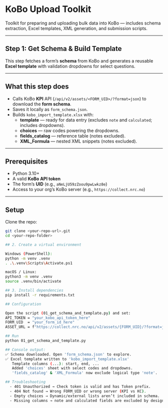 # KoBo Upload Toolkit

Toolkit for preparing and uploading bulk data into KoBo — includes schema extraction, Excel templates, XML generation, and submission scripts.

---

## Step 1: Get Schema & Build Template

This step fetches a form’s **schema** from KoBo and generates a reusable **Excel template** with validation dropdowns for select questions.

---

## What this step does

- Calls KoBo **KPI** API (`/api/v2/assets/<FORM_UID>/?format=json`) to download the **form schema**.
- Saves it locally as `form_schema.json`.
- Builds `kobo_import_template.xlsx` with:
  - **template** — ready for data entry (excludes `note` and `calculated`; includes dropdowns).
  - **choices** — raw codes powering the dropdowns.
  - **fields_catalog** — reference table (notes excluded).
  - **XML_Formula** — nested XML snippets (notes excluded).

---

## Prerequisites

- Python 3.10+
- A valid **KoBo API token**
- The form’s **UID** (e.g., `aNeLjU59zZoou9pwLwkz8e`)
- Access to your org’s KoBo server (e.g., `https://collect.nrc.no`)

---

## Setup

Clone the repo:

```bash
git clone <your-repo-url>.git
cd <your-repo-folder>

## 2. Create a virtual environment

Windows (PowerShell):
python -m venv .venv
. .\.venv\Scripts\Activate.ps1

macOS / Linux:
python3 -m venv .venv
source .venv/bin/activate

## 3. Install dependencies
pip install -r requirements.txt

## Configuration

Open the script (01_get_schema_and_template.py) and set:
API_TOKEN = "your_kobo_api_token_here"
FORM_UID  = "your_form_id_here"
ASSET_URL = f"https://collect.nrc.no/api/v2/assets/{FORM_UID}/?format=json"

## Run
python 01_get_schema_and_template.py

## Console output:
✅ Schema downloaded. Open 'form_schema.json' to explore.
✅ Excel template written to 'kobo_import_template.xlsx'
   Template columns (...): start, end, ...
   Added 'choices' sheet with select codes and dropdowns.
   'fields_catalog' & 'XML_Formula' now exclude logical type 'note'.

## Troubleshooting
  - 401 Unauthorized → Check token is valid and has Token prefix.
  - 404 Not found → Wrong FORM_UID or wrong server (KPI vs KC).
  - Empty choices → Dynamic/external lists aren’t included in schema.
  - Missing columns → note and calculated fields are excluded by design.
